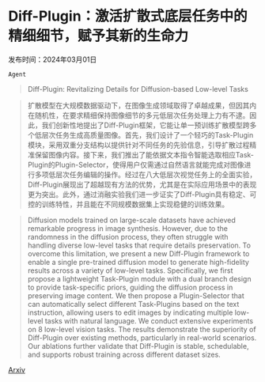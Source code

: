 # Diff-Plugin：激活扩散式底层任务中的精细细节，赋予其新的生命力

发布时间：2024年03月01日

`Agent`

> Diff-Plugin: Revitalizing Details for Diffusion-based Low-level Tasks

> 扩散模型在大规模数据驱动下，在图像生成领域取得了卓越成果，但因其内在随机性，在要求精细保持图像细节的多元低层次任务处理上力有不逮。因此，我们创新性地提出了Diff-Plugin框架，它能让单一预训练扩散模型跨多个低层次任务生成高质量图像。首先，我们设计了一个轻巧的Task-Plugin模块，采用双重分支结构以提供针对不同任务的先验信息，引导扩散过程精准保留图像内容。接下来，我们推出了能依据文本指令智能选取相应Task-Plugin的Plugin-Selector，使得用户仅需通过自然语言就能完成对图像进行多项低层次任务编辑的操作。经过在八大低层次视觉任务上的全面实验，Diff-Plugin展现出了超越现有方法的优势，尤其是在实际应用场景中的表现更为突出。此外，通过消融实验我们进一步证实了Diff-Plugin具有稳定、可控的训练特性，并且能在不同规模数据集上实现稳健的训练效果。

> Diffusion models trained on large-scale datasets have achieved remarkable progress in image synthesis. However, due to the randomness in the diffusion process, they often struggle with handling diverse low-level tasks that require details preservation. To overcome this limitation, we present a new Diff-Plugin framework to enable a single pre-trained diffusion model to generate high-fidelity results across a variety of low-level tasks. Specifically, we first propose a lightweight Task-Plugin module with a dual branch design to provide task-specific priors, guiding the diffusion process in preserving image content. We then propose a Plugin-Selector that can automatically select different Task-Plugins based on the text instruction, allowing users to edit images by indicating multiple low-level tasks with natural language. We conduct extensive experiments on 8 low-level vision tasks. The results demonstrate the superiority of Diff-Plugin over existing methods, particularly in real-world scenarios. Our ablations further validate that Diff-Plugin is stable, schedulable, and supports robust training across different dataset sizes.

[Arxiv](https://arxiv.org/abs/2403.00644)